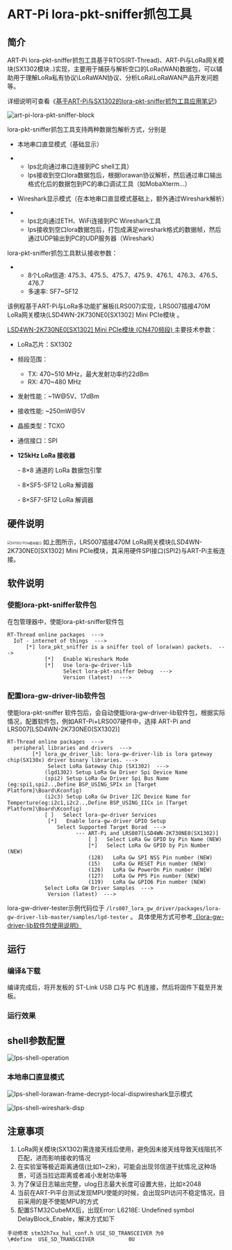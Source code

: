 # ART-Pi lora-pkt-sniffer抓包工具

## 简介

ART-Pi lora-pkt-sniffer抓包工具基于RTOS(RT-Thread)、ART-Pi与LoRa网关模块(SX1302模块..)实现，主要用于捕获与解析空口的LoRa(WAN)数据包，可以辅助用于理解LoRa私有协议\LoRaWAN协议、分析LoRa\LoRaWAN产品开发问题等。

详细说明可查看《[基于ART-Pi与SX1302的lora-pkt-sniffer抓包工具应用笔记]()》

![art-pi-lora-pkt-sniffer-block](./figures/lrs007-lps-function-block.png)

lora-pkt-sniffer抓包工具支持两种数据包解析方式，分别是

- 本地串口直显模式（基础显示）

- - lps北向通过串口连接到PC shell工具）
  - lps接收到空口lora数据包后，根据lorawan协议解析，然后通过串口输出格式化后的数据包到PC的串口调试工具（如MobaXterm...）

- Wireshark显示模式（在本地串口直显模式基础上，额外通过Wireshark解析）

- - lps北向通过ETH、WiFi连接到PC Wireshark工具
  - lps接收到空口lora数据包后，打包成满足wireshark格式的数据帧，然后通过UDP输出到PC的UDP服务器（Wireshark）

lora-pkt-sniffer抓包工具默认接收参数：

- - 8个LoRa信道: 475.3、475.5、475.7、475.9、476.1、476.3、476.5、476.7
  - 多速率: SF7~SF12

该例程基于ART-Pi与LoRa多功能扩展板(LRS007)实现，LRS007插接470M LoRa网关模块(LSD4WN-2K730NE0[SX1302] Mini PCIe模块 。

[LSD4WN-2K730NE0[SX1302] Mini PCIe模块 (CN470频段) ](http://wsn.lierda.com/index.php/Home/product/detail/id/100.html)主要技术参数：

- LoRa芯片：SX1302

- 频段范围：

  - TX: 470~510 MHz，最大发射功率约22dBm
  - RX: 470~480 MHz

- 发射性能：~1W@5V、17dBm

- 接收性能:  ~250mW@5V

- 晶振类型：TCXO

- 通信接口：SPI

- **125kHz LoRa 接收器**

  \- 8×8 通道的 LoRa 数据包引擎

  \- 8×SF5-SF12 LoRa 解调器

  \- 8×SF7-SF12 LoRa 解调器

## 硬件说明
<img src="./figures/lrs007-mini_pcie-sx1302-sch.png" alt="SX1302 PCIe模块接口" style="zoom: 50%;" />
如上图所示，LRS007插接470M LoRa网关模块(LSD4WN-2K730NE0[SX1302] Mini PCIe模块，其采用硬件SPI接口(SPI2)与ART-Pi主板连接。

## 软件说明

### 使能lora-pkt-sniffer软件包

在包管理器中，使能lora-pkt-sniffer软件包

```
RT-Thread online packages  --->
  IoT - internet of things  --->
      [*] lora_pkt_sniffer is a sniffer tool of lora(wan) packets.  --->
            [*]   Enable Wireshark Mode                                                            
            [*]   Use lora-gw-driver-lib                                                      
                  Select lora-pkt-sniffer Debug  --->
                  Version (latest)  --->
```

### 配置lora-gw-driver-lib软件包

使能lora-pkt-sniffer 软件包后，会自动使能lora-gw-driver-lib软件包，根据实际情况，配置软件包，例如ART-Pi+LRS007硬件中，选择 ART-Pi and LRS007[LSD4WN-2K730NE0(SX1302)]

```
RT-Thread online packages  --->
  peripheral libraries and drivers  --->
        [*] lora_gw_driver_lib: lora-gw-driver-lib is lora gateway chip(SX130x) driver binary libraries. --->
    	     Select LoRa Gateway Chip (SX1302)  ---> 
    		(lgd1302) Setup LoRa Gw Driver Spi Device Name
    	    (spi2) Setup LoRa Gw Driver Spi Bus Name (eg:spi1,spi2..,Define BSP_USING_SPIx in [Target Platform]\Board\Kconfig)
            (i2c3) Setup LoRa Gw Driver I2C Device Name for Temperture(eg:i2c1,i2c2..,Define BSP_USING_IICx in [Target Platform]\Board\Kconfig)
    		[ ]   Select lora-gw-driver Services
    	     [*]   Enable lora-gw-driver GPIO Setup
    			Select Supported Target Borad  --->
    				  --- ART-Pi and LRS007[LSD4WN-2K730NE0(SX1302)]                                         
                          [ ]   Select LoRa Gw GPIO by Pin Name (NEW)                                           
                          [*]   Select LoRa Gw GPIO by Pin Number (NEW)                                         
                          (128)   LoRa Gw SPI NSS Pin number (NEW)                                             
                          (15)    LoRa Gw RESET Pin number (NEW)                                                
                          (126)   LoRa Gw PowerOn Pin number (NEW)                                                
                          (127)   LoRa Gw PPS Pin number (NEW)                                                
                          (119)   LoRa Gw GPIO6 Pin number (NEW)
   		    Select LoRa GW Driver Samples  --->                                           
             Version (latest)  --->
```

lora-gw-driver-tester示例代码位于 `/lrs007_lora_gw_driver/packages/lora-gw-driver-lib-master/samples/lgd-tester` 。
具体使用方式可参考[《lora-gw-driver-lib软件包使用说明》](https://github.com/Forest-Rain/lora-gw-driver-lib/tree/master/docs)


## 运行
### 编译&下载

编译完成后，将开发板的 ST-Link USB 口与 PC 机连接，然后将固件下载至开发板。

### 运行效果

## shell参数配置

![lps-shell-operation](./figures/lps-shell-operation.gif)

### 本地串口直显模式

![lps-shell-lorawan-frame-decrypt-local-disp](./figures/lps-shell-lorawan-frame-decrypt-local-disp.gif)wireshark显示模式

![lps-shell-wireshark-disp](./figures/lps-shell-wireshark-disp.gif)

## 注意事项

1. LoRa网关模块(SX1302)需连接天线后使用，避免因未接天线导致天线阻抗不匹配，进而影响接收的情况
2. 在实验室等极近距离通信(比如1~2米)，可能会出现邻信道干扰情况,这种场景，可适当拉远距离或者减小发射功率等
3. 为了保证日志输出完整，ulog日志最大长度可设置大些，比如≥2048
4. 当前在ART-Pi平台测试发现MPU使能的时候，会出现SPI访问不稳定情况，目前采用的是不使能MPU的方式
5. 配置STM32CubeMX后，出现Error: L6218E: Undefined symbol DelayBlock_Enable，解决方式如下

```
手动修改 stm32h7xx_hal_conf.h USE_SD_TRANSCEIVER 为0
\#define  USE_SD_TRANSCEIVER           0U  
```

